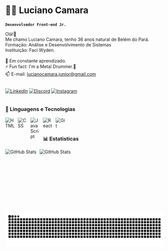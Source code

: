 # 🧑‍💻 Luciano Camara
**`Desenvolvedor Front-end Jr.`**

Olá!👋<br>
Me chamo Luciano Camara, tenho 36 anos natural de Belém do Pará.<br>
Formação: Análise e Desenvolvimento de Sistemas<br>
Instituição: Faci Wyden.<br>
<br>
🌱 Em constante aprendizado.<br>
⚡ Fun fact: I'm a Metal Drummer.🥁<br>
📫 E-mail: lucianocamara.junior@gmail.com<br>
<br>

<div style="display: inline_block">
    <a href="https://www.linkedin.com/in/luciano-camara-122655213/" target="_blank">
    <img
        alt="LinkedIn"
        title="Me siga no LinkedIn" 
        src="https://img.shields.io/badge/-LinkedIn-%230077B5?style=for-the-badge&logo=linkedin&logoColor=white" target="_blank"></a>
            <a href="https://discord.com/channels/@lucianocamara" target="_blank">
            <img 
                alt="Discord" 
                title="Me siga no Discord" 
                src="https://img.shields.io/badge/Discord-7289DA?style=for-the-badge&logo=discord&logoColor=white" target="_blank"></a>
                <a href="https://instagram.com/lucianocamara_" target="_blank">
                    <img 
                    alt="Instagram" 
                    title="Me siga no Instagram" 
                    src="https://img.shields.io/badge/-Instagram-%23E4405F?style=for-the-badge&logo=instagram&logoColor=white" target="_blank"><a>
                        
</div>

#

### 🤖 Linguagens e Tecnologias

<div style="display: inline_block">
<img 
    align="left" 
    alt="HTML"
    title="HTML" 
    width="30px" 
    style="padding-right: 10px;" 
    src="https://cdn.jsdelivr.net/gh/devicons/devicon@latest/icons/html5/html5-original.svg" 
/>
<img 
    align="left" 
    alt="CSS" 
    title="CSS"
    width="30px" 
    style="padding-right: 10px;" 
    src="https://cdn.jsdelivr.net/gh/devicons/devicon@latest/icons/css3/css3-original.svg" 
/>
<img 
    align="left" 
    alt="JavaScript" 
    title="JavaScript"
    width="30px" 
    style="padding-right: 10px;" 
    src="https://cdn.jsdelivr.net/gh/devicons/devicon@latest/icons/javascript/javascript-original.svg" 
/>
<img 
    align="left" 
    alt="React"
    title="React" 
    width="30px" 
    style="padding-right: 10px;" 
    src="https://cdn.jsdelivr.net/gh/devicons/devicon@latest/icons/react/react-original.svg" 
/>
<img 
    align="left" 
    alt="Git" 
    title="Git"
    width="30px" 
    style="padding-right: 10px;" 
    src="https://cdn.jsdelivr.net/gh/devicons/devicon@latest/icons/git/git-original.svg" 
/>
</div>
<br>
<br>

### 📊 Estatisticas
<div style="display: inline_block">
<img 
    align="left" 
    alt="GitHub Stats" 
    height="200" 
    style="padding-right: 10px;" 
    src="https://github-readme-stats.vercel.app/api?username=LucianoCamara&show_icons=true&theme=github_dark_dimmed&include_all_commits=true&locale=pt-br" 
  />
<img 
    align="left" 
    alt="GitHub Stats" 
    height="100" 
    src="https://github-readme-stats.vercel.app/api/top-langs/?username=LucianoCamara&theme=github_dark_dimmed&layout=compact&custom_title=Tecnologias&langs_count=9" 
  />
</div>
<picture align="center">
  <source media="(prefers-color-scheme: dark)" srcset="https://raw.githubusercontent.com/LucianoCamara/LucianoCamara/output/github-contribution-grid-snake-dark.svg">
  <source media="(prefers-color-scheme: light)" srcset="https://raw.githubusercontent.com/LucianoCamara/LucianoCamara/output/github-contribution-grid-snake-dark.svg">
  <img align="center" alt="github contribution grid snake animation" src="https://raw.githubusercontent.com/LucianoCamara/LucianoCamara/output/github-contribution-grid-snake.svg">
</picture>

#
<!--
## Hi there 👋


**LucianoCamara/LucianoCamara** is a ✨ _special_ ✨ repository because its `README.md` (this file) appears on your GitHub profile.

Here are some ideas to get you started:

- 🔭 I’m currently working on ...
- 🌱 I’m currently learning ...
- 👯 I’m looking to collaborate on ...
- 🤔 I’m looking for help with ...
- 💬 Ask me about ...
- 📫 How to reach me: ...
- 😄 Pronouns: ...
- ⚡ Fun fact: ...
-->
